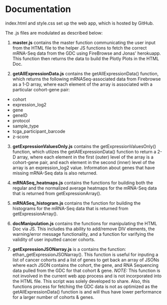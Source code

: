 # Documentation

index.html and style.css set up the web app, which is hosted by GitHub.

The .js files are modulated as described below:

1) **master.js** contains the master function communicating the user input from the HTML file to the helper JS functions to fetch the correct mRNA-Seq data from the GDC using FireBrowse and Jonas' herokuapp. This function then returns the data to build the Plotly Plots in the HTML Doc.

2) **getAllExpressionData.js** contains the getAllExpressionData() function, which returns the following mRNASeq-associated data from Firebrowse as a 1-D array, where each element of the array is associated with a particular cohort-gene pair:
* cohort
* expression_log2
* gene
* geneID
* protocol
* sample_type
* tcga_participant_barcode
* z-score

3) **getExpressionValuesOnly.js** contains the getExpressionValuesOnly() function, which utlizes the getAllExpressionData() function to return a 2-D array, where each element in the first (outer) level of the array is a cohort-gene pair, and each element in the second (inner) level of the array is an expression_log2 value. Information about genes that have missing mRNA-Seq data is also returned.

3) **mRNASeq_heatmaps.js** contains the functions for building both the regular and the normalized average heatmaps for the mRNA-Seq data that is returned from getExpressionArray().

4) **mRNASeq_histogram.js** contains the function for building the histograms for the mRNA-Seq data that is returned from getExpressionArray().

5) **docManipulation.js** contains the functions for manipulating the HTML Doc via JS. This includes tha ability to  add/remove DIV elements, the warning/error message functionality, and a function for varifying the validity of user inputted cancer cohorts.

6) **getExpressionJSONarray.js** is a contains the function: ethan_getExpressionJSONarray(). This function is useful for inputing a list of cancer cohorts and a list of genes to get back an array of JSONs where each JSON contains the cohort, the gene, and RNA Sequencing data pulled from the GDC for that cohort & gene.
*NOTE:* This function is not involved in the current web app process and is not incorporated into the HTML file. This script was solely developed to share. Also, this functions process for fetching the GDC data is not as optimized as the getAllExpressionData() function is and will thus have lower performance for a larger number of cohorts & genes.

